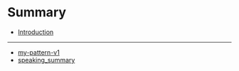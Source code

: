 # Summary

* [Introduction](README.md)

---

* [my-pattern-v1](speaking/speaking.md)
* [speaking\_summary](/speaking/SUMMARY.md)


